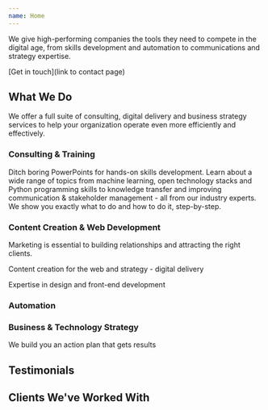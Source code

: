 ```yaml
---
name: Home
---
```


We give high-performing companies the tools they need to compete in the digital age, from skills development and automation to communications and strategy expertise.

[Get in touch](link to contact page)





## What We Do 

We offer a full suite of consulting, digital delivery and business strategy services to help your organization operate even more efficiently and effectively. 

### Consulting & Training

Ditch boring PowerPoints for hands-on skills development. Learn about a wide range of topics from machine learning, open technology stacks and Python programming skills to knowledge transfer and improving communication & stakeholder management - all from our industry experts. We show you exactly what to do and how to do it, step-by-step.

### Content Creation & Web Development



Marketing is essential to building relationships and attracting the right clients. 

Content creation for the web and strategy - digital delivery

Expertise in design and front-end development 



### Automation 



### Business & Technology Strategy 

We build you an action plan that gets results



## Testimonials



## Clients We've Worked With